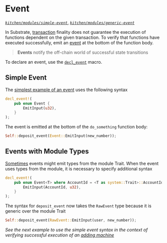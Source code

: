 # Event
*[`kitchen/modules/simple-event`](https://github.com/substrate-developer-hub/recipes/tree/master/kitchen/modules/simple-event)*, *[`kitchen/modules/generic-event`](https://github.com/substrate-developer-hub/recipes/tree/master/kitchen/modules/simple-event)*

In Substrate, [transaction](https://docs.substrate.dev/docs/glossary#section-transaction) finality does not guarantee the execution of functions dependent on the given transaction. To verify that functions have executed successfully, emit an [event](https://docs.substrate.dev/docs/glossary#section-events) at the bottom of the function body.

> **Events** notify the off-chain world of successful state transitions

To declare an event, use the [`decl_event`](https://crates.parity.io/srml_support/macro.decl_event.html) macro.

## Simple Event

The [simplest example of an event](https://github.com/substrate-developer-hub/recipes/tree/master/kitchen/modules/simple-event) uses the following syntax

```rust
decl_event!(
    pub enum Event {
        EmitInput(u32),
    }
);
```

The event is emitted at the bottom of the `do_something` function body:

```rust
Self::deposit_event(Event::EmitInput(new_number));
```

## Events with Module Types

[Sometimes](https://github.com/substrate-developer-hub/recipes/tree/master/kitchen/modules/generic-event) events might emit types from the module Trait. When the event uses types from the module, it is necessary to specify additional syntax

```rust
decl_event!(
    pub enum Event<T> where AccountId = <T as system::Trait>::AccountId {
        EmitInput(AccountId, u32),
    }
);
```

The syntax for `deposit_event` now takes the `RawEvent` type because it is generic over the module Trait 

```rust
Self::deposit_event(RawEvent::EmitInput(user, new_number));
```

*See the next example to use the simple event syntax in the context of verifying successful execution of an [adding machine](./adder.md)*

<!-- ## More Resources
> OUTDATED SO DO NOT INCLUDE AT THE MOMENT

* [`decl_event` wiki docs](https://wiki.parity.io/decl_event)
* [Substrate Collectables Tutorial: Creating Events](https://shawntabrizi.github.io/substrate-collectables-workshop/#/2/creating-an-event) -->